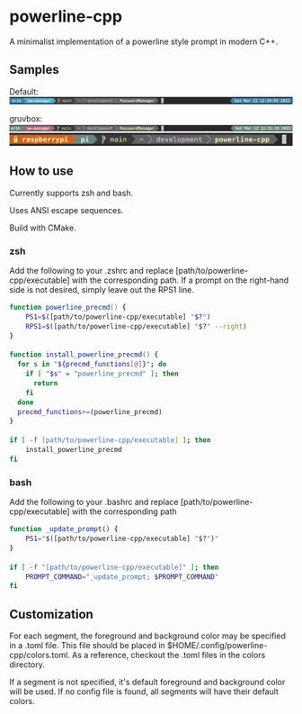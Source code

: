 # powerline-cpp

A minimalist implementation of a powerline style prompt in modern C++.

## Samples

Default:
![default colors](images/default-colors.png "default colors")

gruvbox:
![gruvbox colors](images/gruvbox-colors.png "gruvbox colors")
![gruvbox with ssh segment](images/gruvbox-with-ssh.png "gruvbox with ssh segment")

## How to use

Currently supports zsh and bash.

Uses ANSI escape sequences.

Build with CMake.

### zsh

Add the following to your .zshrc and replace [path/to/powerline-cpp/executable] with the corresponding path.
If a prompt on the right-hand side is not desired, simply leave out the
RPS1 line.
```zsh
function powerline_precmd() {
    PS1=$([path/to/powerline-cpp/executable] "$?")
    RPS1=$([path/to/powerline-cpp/executable] "$?" --right)
}

function install_powerline_precmd() {
  for s in "${precmd_functions[@]}"; do
    if [ "$s" = "powerline_precmd" ]; then
      return
    fi
  done
  precmd_functions+=(powerline_precmd)
}

if [ -f [path/to/powerline-cpp/executable] ]; then
    install_powerline_precmd
fi
```

### bash

Add the following to your .bashrc and replace [path/to/powerline-cpp/executable] with the corresponding path
```bash
function _update_prompt() {
    PS1="$([path/to/powerline-cpp/executable] "$?")"
}

if [ -f "[path/to/powerline-cpp/executable]" ]; then
    PROMPT_COMMAND="_update_prompt; $PROMPT_COMMAND"
fi
```

## Customization

For each segment, the foreground and background color may be specified in a .toml
file. This file should be placed in $HOME/.config/powerline-cpp/colors.toml. As
a reference, checkout the .toml files in the colors directory.

If a segment is not specified, it's default foreground and background color
will be used. If no config file is found, all segments will have their default colors.
